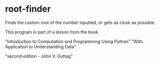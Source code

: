 # root-finder
Finds the custom root of the number inputted, or gets as close as possible.

This program is part of a lesson from the book

"Introduction to Computation and Programming Using Python"
"With Application to Understanding Data"

"second edition - John V. Guttag"
